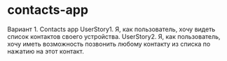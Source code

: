 # contacts-app

Вариант 1. Contacts app
UserStory1. Я, как пользователь, хочу видеть список контактов своего устройства.
UserStory2. Я, как пользователь, хочу иметь возможность позвонить любому контакту из
списка по нажатию на этот контакт.
